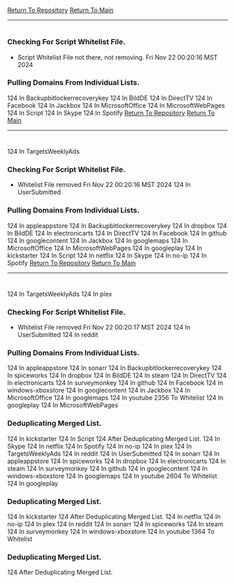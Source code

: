 [Return To Repository](https://github.com/DigitalWarrior/piholeparser/)
[Return To Main](https://github.com/DigitalWarrior/piholeparser/blob/master/RecentRunLogs/Mainlog.md)
____________________________________
# 
### Checking For Script Whitelist File.
* Script Whitelist File not there, not removing. Fri Nov 22 00:20:16 MST 2024
### Pulling Domains From Individual Lists.
124 In Backupbitlockerrecoverykey
124 In BildDE
124 In DirectTV
124 In Facebook
124 In Jackbox
124 In MicrosoftOffice
124 In MicrosoftWebPages
124 In Script
124 In Skype
124 In Spotify
[Return To Repository](https://github.com/DigitalWarrior/piholeparser/)
[Return To Main](https://github.com/DigitalWarrior/piholeparser/blob/master/RecentRunLogs/Mainlog.md)
____________________________________
# 
124 In TargetsWeeklyAds
### Checking For Script Whitelist File.
* Whitelist File removed Fri Nov 22 00:20:16 MST 2024
124 In UserSubmitted
### Pulling Domains From Individual Lists.
124 In appleappstore
124 In Backupbitlockerrecoverykey
124 In dropbox
124 In BildDE
124 In electronicarts
124 In DirectTV
124 In Facebook
124 In github
124 In googlecontent
124 In Jackbox
124 In googlemaps
124 In MicrosoftOffice
124 In MicrosoftWebPages
124 In googleplay
124 In kickstarter
124 In Script
124 In netflix
124 In Skype
124 In no-ip
124 In Spotify
[Return To Repository](https://github.com/DigitalWarrior/piholeparser/)
[Return To Main](https://github.com/DigitalWarrior/piholeparser/blob/master/RecentRunLogs/Mainlog.md)
____________________________________
# 
124 In TargetsWeeklyAds
124 In plex
### Checking For Script Whitelist File.
* Whitelist File removed Fri Nov 22 00:20:17 MST 2024
124 In UserSubmitted
124 In reddit
### Pulling Domains From Individual Lists.
124 In appleappstore
124 In sonarr
124 In Backupbitlockerrecoverykey
124 In spiceworks
124 In dropbox
124 In BildDE
124 In steam
124 In DirectTV
124 In electronicarts
124 In surveymonkey
124 In github
124 In Facebook
124 In windows-xboxstore
124 In googlecontent
124 In Jackbox
124 In MicrosoftOffice
124 In googlemaps
124 In youtube
2356 To Whitelist
124 In googleplay
124 In MicrosoftWebPages
### Deduplicating Merged List.
124 In kickstarter
124 In Script
124 After Deduplicating Merged List.
124 In Skype
124 In netflix
124 In Spotify
124 In no-ip
124 In plex
124 In TargetsWeeklyAds
124 In reddit
124 In UserSubmitted
124 In sonarr
124 In appleappstore
124 In spiceworks
124 In dropbox
124 In electronicarts
124 In steam
124 In surveymonkey
124 In github
124 In googlecontent
124 In windows-xboxstore
124 In googlemaps
124 In youtube
2604 To Whitelist
124 In googleplay
### Deduplicating Merged List.
124 In kickstarter
124 After Deduplicating Merged List.
124 In netflix
124 In no-ip
124 In plex
124 In reddit
124 In sonarr
124 In spiceworks
124 In steam
124 In surveymonkey
124 In windows-xboxstore
124 In youtube
1364 To Whitelist
### Deduplicating Merged List.
124 After Deduplicating Merged List.
